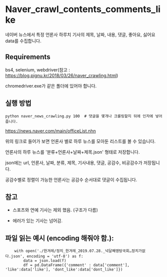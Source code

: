 # Naver_crawl_contents_comments_like
네이버 뉴스에서 특정 언론사 하루치 기사의 제목, 날짜, 내용, 댓글, 좋아요, 싫어요 data를 수집합니다.


## Requirements
bs4, selenium, webdriver(참고 : https://blog.pignu.kr/2018/03/26/naver_crawling.html)

chromedriver.exe가 같은 폴더에 있어야 합니다.

## 실행 방법
```
python naver_news_crawling.py 100  # 댓글을 몇개나 크롤링할지 뒤에 인자에 넣어줍니다.
```

https://news.naver.com/main/officeList.nhn

위의 링크로 들어가 보면 언론사 별로 하루 뉴스를 모아둔 리스트를 볼 수 있습니다.

언론사의 하루 뉴스를 '분류+언론사+날짜+제목.json' 형태로 저장합니다.

json에는 url, 언론사, 날짜, 분류, 제목, 기사내용, 댓글, 공감수, 비공감수가 저장됩니다.

공감수별로 정렬이 가능한 언론사는 공감수 순서대로 댓글이 수집됩니다.


## 참고

- 스포츠와 연예 기사는 제외 했음. (구조가 다름)

- 에러가 있는 기사는 넘어감.
          
## 파일 읽는 예시 (encoding 해줘야 함.):

```
    with open('./한겨레/정치_한겨레_2019.07.28._넉달째맹탕국회…정치가없다.json', encoding = 'utf-8') as f:
        data = json.load(f)
        df = pd.DataFrame({'comment' : data['comment'], 'like':data['like'], 'dont_like':data['dont_like']})
```
